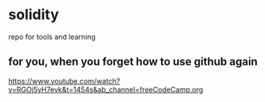 # solidity

repo for tools and learning

## for you, when you forget how to use github again

https://www.youtube.com/watch?v=RGOj5yH7evk&t=1454s&ab_channel=freeCodeCamp.org
